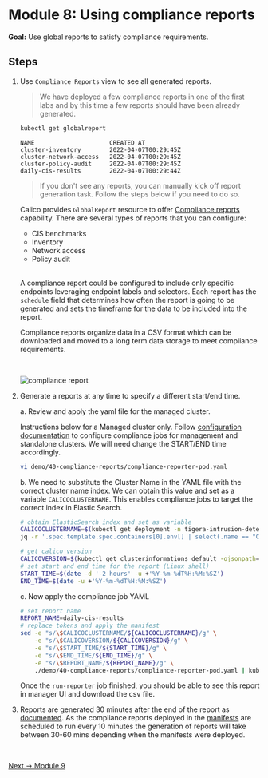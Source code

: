 # Module 8: Using compliance reports

**Goal:** Use global reports to satisfy compliance requirements.

## Steps

1. Use `Compliance Reports` view to see all generated reports.

    >We have deployed a few compliance reports in one of the first labs and by this time a few reports should have been already generated.

    ```bash
    kubectl get globalreport
    ```

    ```text
    NAME                     CREATED AT
    cluster-inventory        2022-04-07T00:29:45Z
    cluster-network-access   2022-04-07T00:29:45Z
    cluster-policy-audit     2022-04-07T00:29:45Z
    daily-cis-results        2022-04-07T00:29:44Z
    ```

    >If you don't see any reports, you can manually kick off report generation task. Follow the steps below if you need to do so.

    Calico provides `GlobalReport` resource to offer [Compliance reports](https://docs.tigera.io/calico-cloud/compliance/overview) capability. There are several types of reports that you can configure:

    - CIS benchmarks
    - Inventory
    - Network access
    - Policy audit

    <br>

    A compliance report could be configured to include only specific endpoints leveraging endpoint labels and selectors. Each report has the `schedule` field that determines how often the report is going to be generated and sets the timeframe for the data to be included into the report.

    Compliance reports organize data in a CSV format which can be downloaded and moved to a long term data storage to meet compliance requirements.

    <br>

    ![compliance report](../img/compliance-report.png)

2. Generate a reports at any time to specify a different start/end time.

   a. Review and apply the yaml file for the managed cluster.

    Instructions below for a Managed cluster only. Follow [configuration documentation](https://docs.tigera.io/calico-cloud/compliance/overview#run-reports) to configure compliance jobs for management and standalone clusters. We will need change the START/END time accordingly.

    ```bash
    vi demo/40-compliance-reports/compliance-reporter-pod.yaml
    ```

   b. We need to substitute the Cluster Name in the YAML file with the correct cluster name index. We can obtain this value and set as a variable `CALICOCLUSTERNAME`. This enables compliance jobs to target the correct index in Elastic Search.

    ```bash
    # obtain ElasticSearch index and set as variable
    CALICOCLUSTERNAME=$(kubectl get deployment -n tigera-intrusion-detection intrusion-detection-controller -ojson | \
    jq -r '.spec.template.spec.containers[0].env[] | select(.name == "CLUSTER_NAME").value')
    
    # get calico version
    CALICOVERSION=$(kubectl get clusterinformations default -ojsonpath='{.spec.cnxVersion}')
    # set start and end time for the report (Linux shell)
    START_TIME=$(date -d '-2 hours' -u +'%Y-%m-%dT%H:%M:%SZ')
    END_TIME=$(date -u +'%Y-%m-%dT%H:%M:%SZ')
    ```

    c. Now apply the compliance job YAML

    ```bash
    # set report name
    REPORT_NAME=daily-cis-results
    # replace tokens and apply the manifest
    sed -e "s/\$CALICOCLUSTERNAME/${CALICOCLUSTERNAME}/g" \
        -e "s/\$CALICOVERSION/${CALICOVERSION}/g" \
        -e "s/\$START_TIME/${START_TIME}/g" \
        -e "s/\$END_TIME/${END_TIME}/g" \
        -e "s/\$REPORT_NAME/${REPORT_NAME}/g" \
        ./demo/40-compliance-reports/compliance-reporter-pod.yaml | kubectl apply -f -
    ```

    Once the `run-reporter` job finished, you should be able to see this report in manager UI and download the csv file.

3. Reports are generated 30 minutes after the end of the report as [documented](https://docs.tigera.io/calico-cloud/compliance/overview#change-the-default-report-generation-time). As the compliance reports deployed in the [manifests](https://github.com/tigera-solutions/calicocloud-aks-workshop/tree/main/demo/40-compliance-reports) are scheduled to run every 10 minutes the generation of reports will take between 30-60 mins depending when the manifests were deployed.

<br>

[Next -> Module 9](../modules/using-alerts.md)

